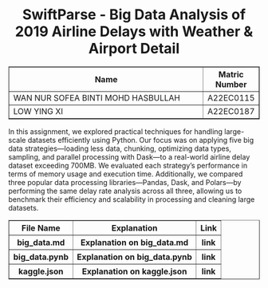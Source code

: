 <h1 align="center"> 
  SwiftParse - Big Data Analysis of 2019 Airline Delays with Weather & Airport Detail
  <br>
</h1>

<table border="solid" align="center">
  <tr>
    <th>Name</th>
    <th>Matric Number</th>
  </tr>
  <tr>
    <td width=80%>WAN NUR SOFEA BINTI MOHD HASBULLAH</td>
    <td>A22EC0115</td>
  </tr>
  <tr>
    <td width=80%>LOW YING XI</td>
    <td>A22EC0187</td>
  </tr>
</table>

In this assignment, we explored practical techniques for handling large-scale datasets efficiently using Python. Our focus was on applying five big data strategies—loading less data, chunking, optimizing data types, sampling, and parallel processing with Dask—to a real-world airline delay dataset exceeding 700MB. We evaluated each strategy’s performance in terms of memory usage and execution time. Additionally, we compared three popular data processing libraries—Pandas, Dask, and Polars—by performing the same delay rate analysis across all three, allowing us to benchmark their efficiency and scalability in processing and cleaning large datasets.

<table border="solid" align="center">
  <tr>
    <th>File Name</th>
    <th>Explanation</th>
    <th>Link</th>
  </tr>
  <tr>
    <th>big_data.md</th>
    <th>Explanation on big_data.md</th>
    <th>link</th>
  </tr>
    <tr>
    <th>big_data.pynb</th>
    <th>Explanation on big_data.pynb</th>
    <th>link</th>
  </tr>  <tr>
    <th>kaggle.json</th>
    <th>Explanation on kaggle.json</th>
    <th>link</th>
  </tr>
</table>
